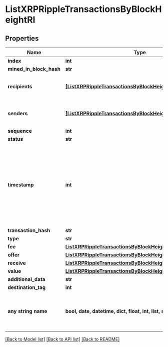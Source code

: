 # ListXRPRippleTransactionsByBlockHeightRI


## Properties
Name | Type | Description | Notes
------------ | ------------- | ------------- | -------------
**index** | **int** |  | 
**mined_in_block_hash** | **str** |  | 
**recipients** | [**[ListXRPRippleTransactionsByBlockHeightRIRecipientsInner]**](ListXRPRippleTransactionsByBlockHeightRIRecipientsInner.md) | Object Array representation of transaction receivers | 
**senders** | [**[ListXRPRippleTransactionsByBlockHeightRISendersInner]**](ListXRPRippleTransactionsByBlockHeightRISendersInner.md) | Object Array representation of transaction senders | 
**sequence** | **int** |  | 
**status** | **str** |  | 
**timestamp** | **int** | Defines the exact date/time in Unix Timestamp when this transaction was mined, confirmed or first seen in Mempool, if it is unconfirmed. | 
**transaction_hash** | **str** |  | 
**type** | **str** |  | 
**fee** | [**ListXRPRippleTransactionsByBlockHeightRIFee**](ListXRPRippleTransactionsByBlockHeightRIFee.md) |  | 
**offer** | [**ListXRPRippleTransactionsByBlockHeightRIOffer**](ListXRPRippleTransactionsByBlockHeightRIOffer.md) |  | 
**receive** | [**ListXRPRippleTransactionsByBlockHeightRIReceive**](ListXRPRippleTransactionsByBlockHeightRIReceive.md) |  | 
**value** | [**ListXRPRippleTransactionsByBlockHeightRIValue**](ListXRPRippleTransactionsByBlockHeightRIValue.md) |  | 
**additional_data** | **str** |  | [optional] 
**destination_tag** | **int** |  | [optional] 
**any string name** | **bool, date, datetime, dict, float, int, list, str, none_type** | any string name can be used but the value must be the correct type | [optional]

[[Back to Model list]](../README.md#documentation-for-models) [[Back to API list]](../README.md#documentation-for-api-endpoints) [[Back to README]](../README.md)


